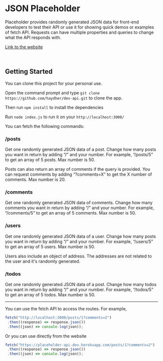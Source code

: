 # JSON Placeholder

Placeholder provides randomly generated JSON data for front-end developers to test their API or use it for showing quick demos or examples of fetch API. Requests can have multiple properties and queries to change what the API responds with.

[Link to the website](https://placeholder-api-dev.herokuapp.com/)

<br>

## Getting Started

You can clone this project for your personal use.

Open the command prompt and type `git clone https://github.com/haydher/dev-api.git` to clone the app.

Then run `npm install` to install the dependencies

Run `node index.js` to run it on your `http://localhost:3000/`

You can fetch the following commands:

### /posts

Get one randomly generated JSON data of a post. Change how many posts you want in return by adding “/” and your number. For example, “/posts/5” to get an array of 5 posts. Max number is 50.

Posts can also return an array of comments if the query is provided. You can request comments by adding “?comments=X” to get the X number of comments. Max number is 20.

### /comments

Get one randomly generated JSON data of comments. Change how many comments you want in return by adding “/” and your number. For example, “/comments/5” to get an array of 5 comments. Max number is 50.

### /users

Get one randomly generated JSON data of a user. Change how many posts you want in return by adding “/” and your number. For example, “/users/5” to get an array of 5 users. Max number is 50.

Users also include an object of address. The addresses are not related to the user and it's randomly generated.

### /todos

Get one randomly generated JSON data of a post. Change how many todos you want in return by adding “/” and your number. For example, “/todos/5” to get an array of 5 todos. Max number is 50.

---

You can use the fetch API to access the routes. For example,

```js
fetch("http://localhost:3000/posts/1?comments=2")
 .then((response) => response.json())
 .then((json) => console.log(json));
```

Or you can use directly from the website

```js
fetch("https://placeholder-api-dev.herokuapp.com/posts/1?comments=2")
 .then((response) => response.json())
 .then((json) => console.log(json));
```

